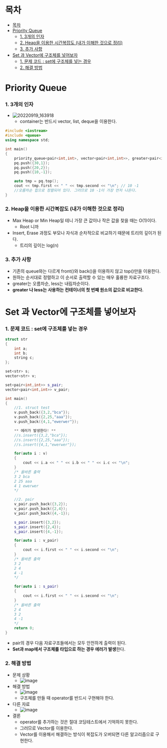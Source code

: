 # 목차
- [목차](#목차)
- [Priority Queue](#priority-queue)
    - [1. 3개의 인자](#1-3개의-인자)
    - [2. Heap을 이용한 시간복잡도 (내가 이해한 것으로 정리)](#2-heap을-이용한-시간복잡도-내가-이해한-것으로-정리)
    - [3. 추가 사항](#3-추가-사항)
- [Set 과 Vector에 구조체를 넣어보자](#set-과-vector에-구조체를-넣어보자)
    - [1. 문제 코드 : set에 구조체를 넣는 경우](#1-문제-코드--set에-구조체를-넣는-경우)
    - [2. 해결 방법](#2-해결-방법)


# Priority Queue
### 1. 3개의 인자
- ![20220919_163918](https://user-images.githubusercontent.com/55792986/190970634-22ddbf4c-b10f-4dad-9963-54694aa11d5e.png)
  - container는 반드시 vector, list, deque을 이용한다.
~~~c++
#include <iostream>
#include <queue>
using namespace std;

int main()
{
    priority_queue<pair<int,int>, vector<pair<int,int>>, greater<pair<int,int>>> pq;
    pq.push({30,1});
    pq.push({20,2});
    pq.push({10,-1});

    auto tmp = pq.top();
    cout << tmp.first << " " << tmp.second << "\n"; // 10 -1
    //오름차순 힙으로 정렬되어 있다. 그러므로 10 -1이 가장 먼저 나온다.
}
~~~
### 2. Heap을 이용한 시간복잡도 (내가 이해한 것으로 정리)
- Max Heap or Min Heap일 테니 가장 큰 값이나 작은 값을 찾을 때는 O(1)이다.
  - Root 니까
- Insert, Erase 과정도 부모나 자식과 순차적으로 비교하기 때문에 트리의 깊이가 된다.
  - 트리의 깊이는 log(n)

### 3. 추가 사항
- 기존의 queue와는 다르게 front()와 back()을 이용하지 않고 top()만을 이용한다.
- 원하는 순서대로 정렬하고 이 순서로 출력할 수 있는 매우 훌륭한 자료구조다.
- greater는 오름차순, less는 내림차순이다.
- **greater 나 less는 사용하는 컨테이너의 첫 번째 원소의 값으로 비교한다.**

# Set 과 Vector에 구조체를 넣어보자
### 1. 문제 코드 : set에 구조체를 넣는 경우
~~~c++
struct str
{
    int a;
    int b;
    string c;
};

set<str> s;
vector<str> v;

set<pair<int,int>> s_pair;
vector<pair<int,int>> v_pair;

int main()
{
    //1. struct test
    v.push_back({3,2,"bca"});
    v.push_back({2,25,"aaa"});
    v.push_back({4,1,"ewerwer"});

    ** 에러가 발생한다! **
    //s.insert({3,2,"bca"});
    //s.insert({2,25,"aaa"});
    //s.insert({4,1,"ewerwer"});

    for(auto i : v)
    {
        cout << i.a << " " << i.b << " " << i.c << "\n";
    }
    /* 올바른 출력
    3 2 bca
    2 25 aaa
    4 1 ewerwer
    */

    //2. pair
    v_pair.push_back({3,2});
    v_pair.push_back({2,4});
    v_pair.push_back({4,-1});

    s_pair.insert({3,2});
    s_pair.insert({2,4});
    s_pair.insert({4,-1});

    for(auto i : v_pair)
    {
        cout << i.first << " " << i.second << "\n";
    }
    /* 올바른 출력
    3 2
    2 4
    4 -1
    */

    for(auto i : s_pair)
    {
        cout << i.first << " " << i.second << "\n";
    }
    /* 올바른 출력
    2 4
    3 2
    4 -1
    */
	return 0;
}
~~~
- pair의 경우 다음 자료구조들에서는 모두 안전하게 출력이 된다.
- **Set과 map에서 구조체를 타입으로 하는 경우 에러가 발생**한다.
  
### 2. 해결 방법
- 문제 상황
  - ![image](https://user-images.githubusercontent.com/55792986/194299728-c37a3adf-5246-42a6-a3ae-840ca35b4752.png)
- 해결 방법
  - ![image](https://user-images.githubusercontent.com/55792986/194299959-6168a600-ff63-4887-b729-d1ba16cff6b2.png)
  - 구조체를 만들 때 operator를 반드시 구현해야 한다.
- 다른 자료
  - ![image](https://user-images.githubusercontent.com/55792986/194300280-50ebb8d0-60e5-4021-8db9-831b8888a0fb.png)
- 결론
  - operator를 추가하는 것은 절대 코딩테스트에서 기억하지 못한다.
  - 그러므로 Vector를 이용한다.
  - Vector를 이용해서 해결하는 방식이 복잡도가 오버되면 다른 알고리즘으로 구현한다. 